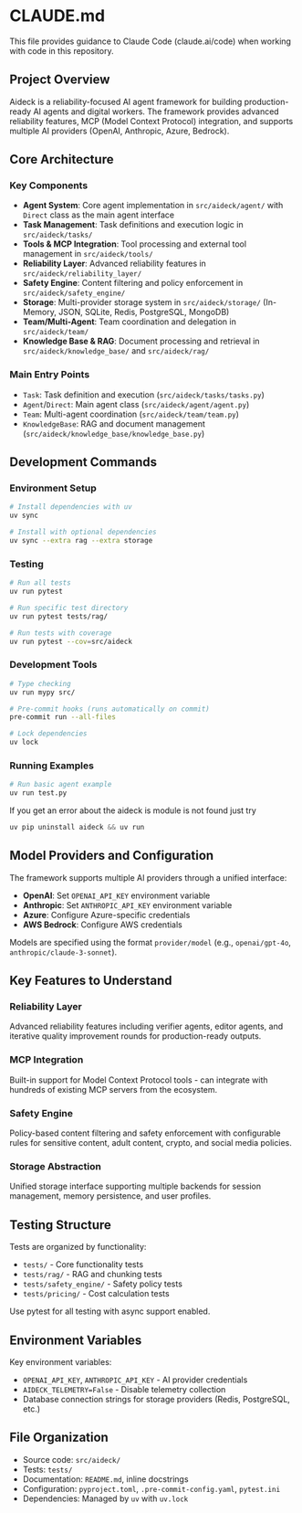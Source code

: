 # CLAUDE.md

This file provides guidance to Claude Code (claude.ai/code) when working with code in this repository.

## Project Overview

Aideck is a reliability-focused AI agent framework for building production-ready AI agents and digital workers. The framework provides advanced reliability features, MCP (Model Context Protocol) integration, and supports multiple AI providers (OpenAI, Anthropic, Azure, Bedrock).

## Core Architecture

### Key Components

- **Agent System**: Core agent implementation in `src/aideck/agent/` with `Direct` class as the main agent interface
- **Task Management**: Task definitions and execution logic in `src/aideck/tasks/`
- **Tools & MCP Integration**: Tool processing and external tool management in `src/aideck/tools/`
- **Reliability Layer**: Advanced reliability features in `src/aideck/reliability_layer/`
- **Safety Engine**: Content filtering and policy enforcement in `src/aideck/safety_engine/`
- **Storage**: Multi-provider storage system in `src/aideck/storage/` (In-Memory, JSON, SQLite, Redis, PostgreSQL, MongoDB)
- **Team/Multi-Agent**: Team coordination and delegation in `src/aideck/team/`
- **Knowledge Base & RAG**: Document processing and retrieval in `src/aideck/knowledge_base/` and `src/aideck/rag/`

### Main Entry Points

- `Task`: Task definition and execution (`src/aideck/tasks/tasks.py`)
- `Agent`/`Direct`: Main agent class (`src/aideck/agent/agent.py`)
- `Team`: Multi-agent coordination (`src/aideck/team/team.py`)
- `KnowledgeBase`: RAG and document management (`src/aideck/knowledge_base/knowledge_base.py`)

## Development Commands

### Environment Setup
```bash
# Install dependencies with uv
uv sync

# Install with optional dependencies
uv sync --extra rag --extra storage
```

### Testing
```bash
# Run all tests
uv run pytest

# Run specific test directory
uv run pytest tests/rag/

# Run tests with coverage
uv run pytest --cov=src/aideck
```

### Development Tools
```bash
# Type checking
uv run mypy src/

# Pre-commit hooks (runs automatically on commit)
pre-commit run --all-files

# Lock dependencies
uv lock
```

### Running Examples
```bash
# Run basic agent example
uv run test.py
```


If you get an error about the aideck is module is not found just try

```python
uv pip uninstall aideck && uv run 
```

## Model Providers and Configuration

The framework supports multiple AI providers through a unified interface:

- **OpenAI**: Set `OPENAI_API_KEY` environment variable
- **Anthropic**: Set `ANTHROPIC_API_KEY` environment variable  
- **Azure**: Configure Azure-specific credentials
- **AWS Bedrock**: Configure AWS credentials

Models are specified using the format `provider/model` (e.g., `openai/gpt-4o`, `anthropic/claude-3-sonnet`).

## Key Features to Understand

### Reliability Layer
Advanced reliability features including verifier agents, editor agents, and iterative quality improvement rounds for production-ready outputs.

### MCP Integration
Built-in support for Model Context Protocol tools - can integrate with hundreds of existing MCP servers from the ecosystem.

### Safety Engine
Policy-based content filtering and safety enforcement with configurable rules for sensitive content, adult content, crypto, and social media policies.

### Storage Abstraction
Unified storage interface supporting multiple backends for session management, memory persistence, and user profiles.

## Testing Structure

Tests are organized by functionality:
- `tests/` - Core functionality tests
- `tests/rag/` - RAG and chunking tests  
- `tests/safety_engine/` - Safety policy tests
- `tests/pricing/` - Cost calculation tests

Use pytest for all testing with async support enabled.

## Environment Variables

Key environment variables:
- `OPENAI_API_KEY`, `ANTHROPIC_API_KEY` - AI provider credentials
- `AIDECK_TELEMETRY=False` - Disable telemetry collection
- Database connection strings for storage providers (Redis, PostgreSQL, etc.)

## File Organization

- Source code: `src/aideck/`
- Tests: `tests/`
- Documentation: `README.md`, inline docstrings
- Configuration: `pyproject.toml`, `.pre-commit-config.yaml`, `pytest.ini`
- Dependencies: Managed by `uv` with `uv.lock`